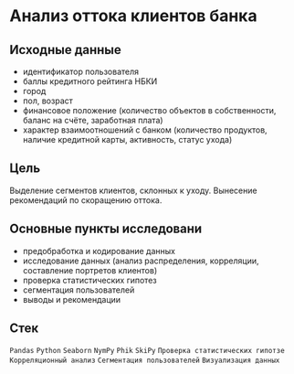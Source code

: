 # Анализ оттока клиентов банка
## Исходные данные
- идентификатор пользователя
- баллы кредитного рейтинга НБКИ
- город
- пол, возраст
- финансовое положение (количество объектов в собственности, баланс на счёте, заработная плата)
- характер взаимоотношений с банком (количество продуктов, наличие кредитной карты, активность, статус ухода)

## Цель
Выделение сегментов клиентов, склонных к уходу. Вынесение рекомендаций по скоращению оттока.

## Основные пункты исследовани
- предобработка и кодирование данных
- исследование данных (анализ распределения, корреляции, составление портретов клиентов)
- проверка статистических гипотез
- сегментация пользователей
- выводы и рекомендации

## Стек
`Pandas`  `Python`  `Seaborn` `NymPy` `Phik` `SkiPy` `Проверка статистических гипотзе` `Корреляционный анализ` `Сегментация пользователей` `Визуализация данных`
  

